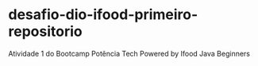 # desafio-dio-ifood-primeiro-repositorio
Atividade 1 do Bootcamp Potência Tech Powered by Ifood Java Beginners
